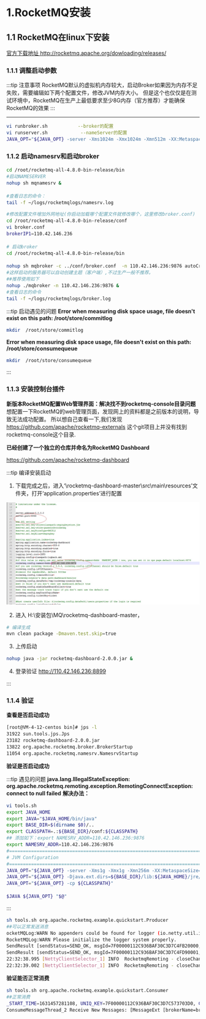 # 1.RocketMQ安装

## 1.1 RocketMQ在linux下安装


<a href='http://rocketmq.apache.org/dowloading/releases/'>官方下载地址 http://rocketmq.apache.org/dowloading/releases/</a>

### 1.1.1 调整启动参数

:::tip 注意事项
RocketMQ默认的虚拟机内存较大，启动Broker如果因为内存不足失败，需要编辑如下两个配置文件，修改JVM内存大小。
但是这个也仅仅是在测试环境中，RocketMQ在生产上最低要求至少8G内存（官方推荐）才能确保RocketMQ的效果
:::

------------
```sh
vi runbroker.sh           --broker的配置
vi runserver.sh            --nameServer的配置
JAVA_OPT="${JAVA_OPT} -server -Xms1024m -Xmx1024m -Xmn512m -XX:MetaspaceSize=128m -XX:MaxMetaspaceSize=320m"
```

### 1.1.2 启动namesrv和启动broker 

```sh
cd /root/rocketmq-all-4.8.0-bin-release/bin
#启动NAMESERVER
nohup sh mqnamesrv &

#查看日志的命令：
tail -f ~/logs/rocketmqlogs/namesrv.log
```


```sh
#修改配置文件增加外网地址(你启动加载哪个配置文件就修改哪个，这里修改broker.conf)
cd /root/rocketmq-all-4.8.0-bin-release/conf
vi broker.conf
brokerIP1=110.42.146.236

# 启动broker
cd /root/rocketmq-all-4.8.0-bin-release/bin

nohup sh mqbroker -c ../conf/broker.conf  -n 110.42.146.236:9876 autoCreateTopicEnable=true &  
#这样启动的服务器可以自动创建主题（客户端）,不过生产一般不推荐。
##推荐使用如下
nohup ./mqbroker -n 110.42.146.236:9876 &
#查看日志的命令
tail -f ~/logs/rocketmqlogs/broker.log
```

:::tip 启动遇见的问题
**Error when measuring disk space usage, file doesn't exist on this path: /root/store/commitlog**   

```sh
mkdir  /root/store/commitlog
```
**Error when measuring disk space usage, file doesn't exist on this path: /root/store/consumequeue**   

```sh
mkdir  /root/store/consumequeue
```
:::

### 1.1.3 安装控制台插件

**新版本RocketMQ配置Web管理界面：解决找不到rocketmq-console目录问题**
想配置一下RocketMQ的web管理页面，发现网上的资料都是之前版本的说明，导致无法成功配置。
所以想自己查看一下,我们发现<a href='https://github.com/apache/rocketmq-externals'>https://github.com/apache/rocketmq-externals</a>
这个git项目上并没有找到rocketmq-console这个目录.

**已经创建了一个独立的仓库并命名为RocketMQ Dashboard**

<a href='https://github.com/apache/rocketmq-dashboard'>https://github.com/apache/rocketmq-dashboard</a>

:::tip  编译安装启动

1. 下载完成之后，进入‘\rocketmq-dashboard-master\src\main\resources’文件夹，打开‘application.properties’进行配置

<a data-fancybox title="RocketMQ" href="./image/rocketmq11.jpg">![RocketMQ](./image/rocketmq11.jpg)</a>

2. 进入 H:\安装包\MQ\rocketmq-dashboard-master，

```sh
# 编译生成
mvn clean package -Dmaven.test.skip=true
```

3. 上传启动
```sh
nohup java -jar rocketmq-dashboard-2.0.0.jar &
```
4. 登录验证
<a href='http://110.42.146.236:8899'>http://110.42.146.236:8899</a>

:::

### 1.1.4 验证

**查看是否启动成功**

```sh
[root@VM-4-12-centos bin]# jps -l
31922 sun.tools.jps.Jps
23182 rocketmq-dashboard-2.0.0.jar
13822 org.apache.rocketmq.broker.BrokerStartup
11054 org.apache.rocketmq.namesrv.NamesrvStartup
```
**验证是否启动成功**


:::tip 遇见的问题
**java.lang.IllegalStateException: org.apache.rocketmq.remoting.exception.RemotingConnectException: connect to null failed**
**解决办法：**
```sh
vi tools.sh
export JAVA_HOME
export JAVA="$JAVA_HOME/bin/java"
export BASE_DIR=$(dirname $0)/..
export CLASSPATH=.:${BASE_DIR}/conf:${CLASSPATH}
## 添加如下：export NAMESRV_ADDR=110.42.146.236:9876
export NAMESRV_ADDR=110.42.146.236:9876
#===========================================================================================
# JVM Configuration
#===========================================================================================
JAVA_OPT="${JAVA_OPT} -server -Xms1g -Xmx1g -Xmn256m -XX:MetaspaceSize=128m -XX:MaxMetaspaceSize=128m"
JAVA_OPT="${JAVA_OPT} -Djava.ext.dirs=${BASE_DIR}/lib:${JAVA_HOME}/jre/lib/ext:${JAVA_HOME}/lib/ext"
JAVA_OPT="${JAVA_OPT} -cp ${CLASSPATH}"

$JAVA ${JAVA_OPT} "$@"

```
:::

```sh
sh tools.sh org.apache.rocketmq.example.quickstart.Producer
##可以正常发送消息
ocketMQLog:WARN No appenders could be found for logger (io.netty.util.internal.PlatformDependent0).
RocketMQLog:WARN Please initialize the logger system properly.
SendResult [sendStatus=SEND_OK, msgId=7F00000112C936BAF30C3D7C4FB20000, offsetMsgId=6E2A92EC00002A9F0000000000000000, messageQueue=MessageQueue [topic=TopicTest, brokerName=broker-a, queueId=2], queueOffset=0]
SendResult [sendStatus=SEND_OK, msgId=7F00000112C936BAF30C3D7C4FD90001, offsetMsgId=6E2A92EC00002A9F00000000000000C9, messageQueue=MessageQueue [topic=TopicTest, brokerName=broker-a, queueId=3], queueOffset=0]
22:32:38.995 [NettyClientSelector_1] INFO  RocketmqRemoting - closeChannel: close the connection to remote address[110.42.146.236:9876] result: true
22:32:39.002 [NettyClientSelector_1] INFO  RocketmqRemoting - closeChannel: close the connection to remote address[110.42.146.236:10911] result: true

```
**验证能否正常消费**

```sh
sh tools.sh org.apache.rocketmq.example.quickstart.Consumer
##正常消费 
_START_TIME=1631457281108, UNIQ_KEY=7F00000112C936BAF30C3D7C573703D0, CLUSTER=DefaultCluster, WAIT=true, TAGS=TagA}, body=[72, 101, 108, 108, 111, 32, 82, 111, 99, 107, 101, 116, 77, 81, 32, 57, 55, 54], transactionId='null'}]] 
ConsumeMessageThread_2 Receive New Messages: [MessageExt [brokerName=broker-a, queueId=2, storeSize=203, queueOffset=243, sysFlag=0, bornTimestamp=1631457158957, bornHost=/110.42.146.236:33792, storeTimestamp=1631457158958, storeHost=/110.42.146.236:10911, msgId=6E2A92EC00002A9F0000000000030256, commitLogOffset=197206, bodyCRC=794315549, reconsumeTimes=0, preparedTransactionOffset=0, toString()=Message{topic='TopicTest', flag=0, properties={MIN_OFFSET=0, MAX_OFFSET=250, CONSUME_START_TIME=1631457281108, UNIQ_KEY=7F00000112C936BAF30C3D7C572D03CC, CLUSTER=DefaultCluster, WAIT=true, TAGS=TagA}, body=[72, 101, 108, 108, 111, 32, 82, 111, 99, 107, 101, 116, 77, 81, 32, 57, 55, 50], transactionId='null'}]] 

```

